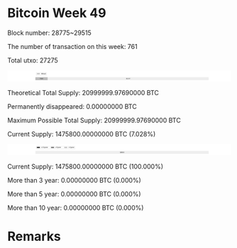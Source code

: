 # Bitcoin Week 49

Block number: 28775~29515

The number of transaction on this week: 761

Total utxo: 27275

![](../images/mined_week49.png)

Theoretical Total Supply: 20999999.97690000 BTC

Permanently disappeared: 0.00000000 BTC

Maximum Possible Total Supply: 20999999.97690000 BTC

Current Supply: 1475800.00000000 BTC (7.028%)

![](../images/year_week49.png)


Current Supply: 1475800.00000000 BTC (100.000%)

More than 3 year: 0.00000000 BTC (0.000%)

More than 5 year: 0.00000000 BTC (0.000%)

More than 10 year: 0.00000000 BTC (0.000%)

# Remarks

